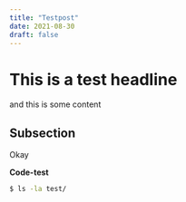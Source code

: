 ```yaml
---
title: "Testpost"
date: 2021-08-30
draft: false
---
```


# This is a test headline
and this is some content

## Subsection
Okay


**Code-test**
```sh
$ ls -la test/
```
